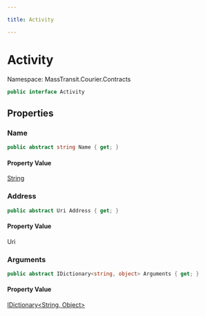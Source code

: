 ```yaml
---

title: Activity

---
```


# Activity

Namespace: MassTransit.Courier.Contracts

```csharp
public interface Activity
```

## Properties

### **Name**

```csharp
public abstract string Name { get; }
```

#### Property Value

[String](https://learn.microsoft.com/en-us/dotnet/api/system.string)<br/>

### **Address**

```csharp
public abstract Uri Address { get; }
```

#### Property Value

Uri<br/>

### **Arguments**

```csharp
public abstract IDictionary<string, object> Arguments { get; }
```

#### Property Value

[IDictionary\<String, Object\>](https://learn.microsoft.com/en-us/dotnet/api/system.collections.generic.idictionary-2)<br/>
